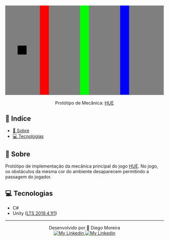 <div align="center">

![Logo](preview.gif)

<div>
  
  Protótipo de Mecânica: [HUE](https://www.huethegame.com/)

</div>

</div>

## 📑 Indíce

- [📜 Sobre](#-sobre)
- [💻 Tecnologias](#-tecnologias)

## 📜 Sobre

Protótipo de implementação da mecânica principal do jogo [HUE](https://www.huethegame.com/). No jogo, os obstáculos da mesma cor do ambiente desaparecem permitindo a passagem do jogador.

## 💻 Tecnologias

- C#
- Unity ([LTS 2019.4.1f1](https://unity3d.com/pt/unity/qa/lts-releases?version=2019.4))

---

<div align="center">
  <div>Desenvolvido por 🤘 Diego Moreira
  <br>
  <a href="https://github.com/diegyohoho/" >
    <img alt="My Linkedin" src="https://img.shields.io/badge/-diegyohoho-%230077B5?style=social&logo=github">
  </a>
  <a href="https://www.linkedin.com/in/diegyohoho/" >
    <img alt="My Linkedin" src="https://img.shields.io/badge/-diegyohoho-%230077B5?style=social&logo=linkedin">
  </a>
  </a>
</div>
